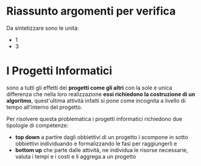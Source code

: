 # Riassunto argomenti per verifica

Da sintetizzare sono le unità:
- 1
- 3

# I Progetti Informatici

sono a tutti gli effetti dei **progetti come gli altri** con la sole e unica differenza che nella loro realizzazione **essi richiedono la costruzione di un algoritmo**, quest'ultima attività infatti si pone come incognita a livello di tempo all'interno del progetto.

Per risolvere questa problematica i progetti informatici richiedono due tipologie di competenze:
- **top down** a partire dagli obbiettivi di un progetto l scompone in sotto obbiettivi individuando e formalizzando le fasi per raggiungerli e 
- **bottom up** che parte dalle attività, ne individua le risorse necessarie, valuta i tempi e i costi e li aggrega a un progetto

<!--stackedit_data:
eyJoaXN0b3J5IjpbOTYzMjY3OTc1LC0xMzI2MzY0MzcsMTkxOD
g1MzE0XX0=
-->